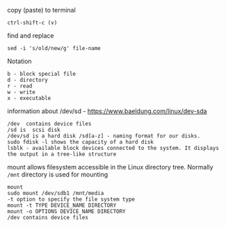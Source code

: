 copy (paste) to terminal 
```
ctrl-shift-c (v)
```
find and replace 
```
sed -i 's/old/new/g' file-name
```
Notation
```
b - block special file
d - directory
r - read
w - write 
x - executable
```
information about /dev/sd - https://www.baeldung.com/linux/dev-sda
```
/dev  contains device files
/sd is  scsi disk
/dev/sd is a hard disk /sd[a-z] - naming format for our disks.
sudo fdisk -l shows the capacity of a hard disk
lsblk - available block devices connected to the system. It displays the output in a tree-like structure
```

mount allows filesystem accessible in the Linux directory tree. Normally `/mnt` directory is used for mounting

```
mount
sudo mount /dev/sdb1 /mnt/media
-t option to specify the file system type
mount -t TYPE DEVICE_NAME DIRECTORY
mount -o OPTIONS DEVICE_NAME DIRECTORY
/dev contains device files
```



